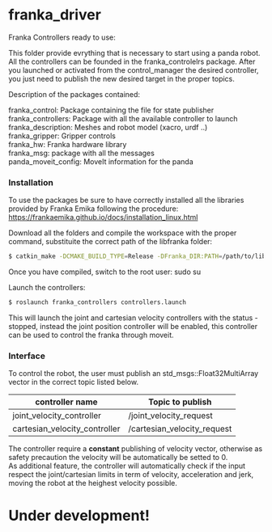 # franka_driver
Franka Controllers ready to use:

This folder provide evrything that is necessary to start using a panda robot. <br />
All the controllers can be founded in the franka_controlelrs package. After you launched or activated from the control_manager the desired controller, you just need to publish the new desired target in the proper topics.

Description of the packages contained:

franka_control: Package containing the file for state publisher
franka_controllers: Package with all the available controller to launch <br />
franka_description: Meshes and robot model (xacro, urdf ..) <br />
franka_gripper: Gripper controls <br />
franka_hw: Franka hardware library <br />
franka_msg: package with all the messages<br />
panda_moveit_config: MoveIt information for the panda<br />



### Installation ###

To use the packages be sure to have correctly installed all the libraries provided by Franka Emika following the procedure: <br>
https://frankaemika.github.io/docs/installation_linux.html

Download all the folders and compile the workspace with the proper command, substituite the correct path of the libfranka folder:
```sh
$ catkin_make -DCMAKE_BUILD_TYPE=Release -DFranka_DIR:PATH=/path/to/libfranka/build
```
Once you have compiled, switch to the root user:
sudo su

Launch the controllers:
```sh
$ roslaunch franka_controllers controllers.launch
```
This will launch the joint and cartesian velocity controllers with the status -stopped, instead the joint position controller will be enabled, this controller can be used to control the franka through moveit.


### Interface ###

To control the robot, the user must publish an std_msgs::Float32MultiArray vector in the correct topic listed below.

| controller name | Topic to publish |
|------------|-------|
|joint_velocity_controller|/joint_velocity_request|
|cartesian_velocity_controller|/cartesian_velocity_request|

The controller require a **constant** publishing of velocity vector, otherwise as safety precaution the velocity will be automatically be setted to 0. <br>
As additional feature, the controller will automatically check if the input respect the joint/cartesian limits in term of velocity, acceleration and jerk, moving the robot at the heighest velocity possible.



# Under development! #



